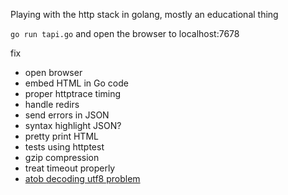 Playing with the http stack in golang, mostly an educational thing

`go run tapi.go` and open the browser to localhost:7678


fix

- open browser
- embed HTML in Go code
- proper httptrace timing
- handle redirs
- send errors in JSON
- syntax highlight JSON?
- pretty print HTML
- tests using httptest
- gzip compression
- treat timeout properly
- [atob decoding utf8 problem](http://stackoverflow.com/questions/30106476/using-javascripts-atob-to-decode-base64-doesnt-properly-decode-utf-8-strings)